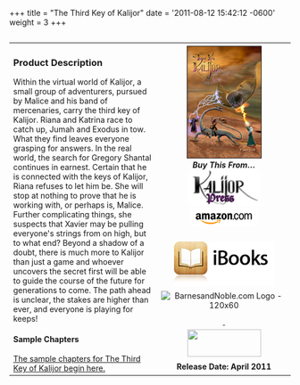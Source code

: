 +++
title = "The Third Key of Kalijor"
date = '2011-08-12 15:42:12 -0600'
weight = 3
+++
<table width="100%" align="left">
<tbody>
<tr>
<td align="left">
<h3>Product Description</h3>
Within the virtual world of Kalijor, a small group of adventurers, pursued by Malice and his band of mercenaries, carry the third key of Kalijor. Riana and Katrina race to catch up, Jumah and Exodus in tow. What they find leaves everyone grasping for answers. In the real world, the search for Gregory Shantal continues in earnest. Certain that he is connected with the keys of Kalijor, Riana refuses to let him be. She will stop at nothing to prove that he is working with, or perhaps is, Malice. Further complicating things, she suspects that Xavier may be pulling everyone's strings from on high, but to what end? Beyond a shadow of a doubt, there is much more to Kalijor than just a game and whoever uncovers the secret first will be able to guide the course of the future for generations to come. The path ahead is unclear, the stakes are higher than ever, and everyone is playing for keeps!

<h4>Sample Chapters</h4>
<a title="Chapter 1" href="https://www.kalijor.com/books/keys-of-kalijor/the-third-key-of-kalijor/chapter-1">The sample chapters for The Third Key of Kalijor begin here.</a></td>
<td align="center" width="225"><img src="/images/Third_Key_Cover.png" alt="" border="1" />

<div><strong><em>Buy This From&hellip;</em></strong></div>
<div style="padding-bottom: 6px;"><a href="http://www.lulu.com/product/paperback/the-third-key-of-kalijor/15529570?productTrackingContext=author_spotlight_967451_"><img src="/images/Kalijor_Press.png" alt="Buy From Us" border="0" /></a><br />
<a href="http://amzn.com/0578081555"><img src="/images/ShopAmazon.png" alt="Buy From Amazon" border="0"/></a>
</div>
<div style="padding-bottom: 6px;"><a href="http://itunes.apple.com/us/book/isbn9780578081557"><br />
<img src="/images/iBooks.png" alt="" /><br />
</a></div>
<div style="padding-bottom: 6px;">
<img src="http://ad.linksynergy.com/fs-bin/show?id=tBNt4D9O81A&amp;bids=229293.144&amp;subid=0&amp;type=4&amp;gridnum=6" alt="BarnesandNoble.com Logo - 120x60" border="0" /></div>
<div style="padding-bottom: 6px;"></div>
<div style="padding-bottom: 6px;"><a href="http://www.kobobooks.com/ebook/The-Third-Key-of-Kalijor/book-ExAIHNdsm0eiXbMu3FXGGg/page1.html?s=iUP_OxZsF0WqTCgAgb7PKg&amp;r=3" rel="attachment wp-att-872">&nbsp;</a></div>
<a href="http://www.kobobooks.com/ebook/The-Third-Key-of-Kalijor/book-ExAIHNdsm0eiXbMu3FXGGg/page1.html?s=iUP_OxZsF0WqTCgAgb7PKg&amp;r=3" rel="attachment wp-att-872"><img class="aligncenter size-full wp-image-872" title="Kobo" src="https://www.kalijor.com/wp-content/uploads/2011/08/Kobo2.gif" alt="" width="132" height="49" /></a>

<div style="padding-bottom: 6px;"></div>
<strong>Release Date: April 2011</strong></td>
</tr>
</tbody>
</table>
